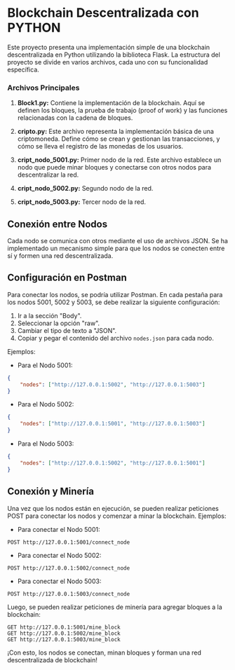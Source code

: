 # Blockchain Descentralizada con PYTHON

Este proyecto presenta una implementación simple de una blockchain descentralizada en Python utilizando la biblioteca Flask. La estructura del proyecto se divide en varios archivos, cada uno con su funcionalidad específica.

### Archivos Principales

1. **Block1.py:** Contiene la implementación de la blockchain. Aquí se definen los bloques, la prueba de trabajo (proof of work) y las funciones relacionadas con la cadena de bloques.

2. **cripto.py:** Este archivo representa la implementación básica de una criptomoneda. Define cómo se crean y gestionan las transacciones, y cómo se lleva el registro de las monedas de los usuarios.

3. **cript_nodo_5001.py:** Primer nodo de la red. Este archivo establece un nodo que puede minar bloques y conectarse con otros nodos para descentralizar la red.

4. **cript_nodo_5002.py:** Segundo nodo de la red.

5. **cript_nodo_5003.py:** Tercer nodo de la red.

## Conexión entre Nodos

Cada nodo se comunica con otros mediante el uso de archivos JSON. Se ha implementado un mecanismo simple para que los nodos se conecten entre sí y formen una red descentralizada.

## Configuración en Postman

Para conectar los nodos, se podría utilizar Postman. En cada pestaña para los nodos 5001, 5002 y 5003, se debe realizar la siguiente configuración:

1. Ir a la sección "Body".
2. Seleccionar la opción "raw".
3. Cambiar el tipo de texto a "JSON".
4. Copiar y pegar el contenido del archivo `nodes.json` para cada nodo.

Ejemplos:

- Para el Nodo 5001:

```json
{
    "nodes": ["http://127.0.0.1:5002", "http://127.0.0.1:5003"]
}
```

- Para el Nodo 5002:

```json
{
    "nodes": ["http://127.0.0.1:5001", "http://127.0.0.1:5003"]
}
```

- Para el Nodo 5003:

```json
{
    "nodes": ["http://127.0.0.1:5002", "http://127.0.0.1:5001"]
}
```

## Conexión y Minería

Una vez que los nodos están en ejecución, se pueden realizar peticiones POST para conectar los nodos y comenzar a minar la blockchain. Ejemplos:

- Para conectar el Nodo 5001:

```http
POST http://127.0.0.1:5001/connect_node
```

- Para conectar el Nodo 5002:

```http
POST http://127.0.0.1:5002/connect_node
```

- Para conectar el Nodo 5003:

```http
POST http://127.0.0.1:5003/connect_node
```

Luego, se pueden realizar peticiones de minería para agregar bloques a la blockchain:

```http
GET http://127.0.0.1:5001/mine_block
GET http://127.0.0.1:5002/mine_block
GET http://127.0.0.1:5003/mine_block
```

¡Con esto, los nodos se conectan, minan bloques y forman una red descentralizada de blockchain!
